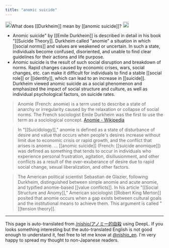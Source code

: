 ```yaml
---
title: "anomic suicide"
---
```


<img src='https://scrapbox.io/api/pages/nishio-en/nishio/icon' alt='nishio.icon' height="19.5"/>What does [[Durkheim]] mean by [[anomic suicide]]?
<img src='https://scrapbox.io/api/pages/nishio-en/gpt/icon' alt='gpt.icon' height="19.5"/>
- Anomic suicide" by [[Emile Durkheim]] is described in detail in his book "[[Suicide Theory]]. Durkheim called "anomie" a situation in which [[social norms]] and values are weakened or uncertain. In such a state, individuals become confused, disoriented, and unable to find clear guidelines for their actions and life purpose.
- Anomic suicide is the result of such social disruption and breakdown of norms. Rapid changes caused by economic crises, wars, social changes, etc. can make it difficult for individuals to find a stable [[social role]] or [[identity]], which can lead to an increase in [[suicide]]. Durkheim viewed anomic suicide as a social phenomenon and emphasized the impact of social structure and culture, as well as individual psychological factors, on suicide rates.

> Anomie (French: anomie) is a term used to describe a state of anarchy or irregularity caused by the relaxation or collapse of social norms. The French sociologist Emile Durkheim was the first to use the term as a sociological concept.
[Anomie - Wikipedia](https://ja.wikipedia.org/wiki/%E3%82%A2%E3%83%8E%E3%83%9F%E3%83%BC)

> In "[[Suicidology]]," anomie is defined as a state of disturbance of desire and value that occurs when people's desires increase without limit due to economic crisis or rapid growth, and the conflict that arises is anomie.
>  ... [[anomic suicide]] (French: [[suicide anomique]]) was defined as something that tends to occur in individuals who experience personal frustration, agitation, disillusionment, and other conflicts as a result of the over-exuberance of desire due to rapid social change, sexual liberalization, and other factors.

> The American political scientist Sebastian de Glazier, following Durkheim, distinguished between simple anomie and acute anomie, and typified anomie-based [[value conflicts]].
> In his article "[[Social Structure and Anomy]]," American sociologist [[Robert King Merton]] posited that anomie occurs when a gap exists between cultural goals and the institutional means to achieve them. This argument is called "[[tension theory]].

---
This page is auto-translated from [/nishio/アノミー的自殺](https://scrapbox.io/nishio/アノミー的自殺) using DeepL. If you looks something interesting but the auto-translated English is not good enough to understand it, feel free to let me know at [@nishio_en](https://twitter.com/nishio_en). I'm very happy to spread my thought to non-Japanese readers.
